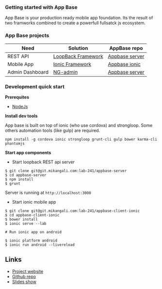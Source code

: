 ### Getting started with App Base

App Base is your production ready mobile app foundation.
Its the result of two framworks combined to create a powerfull fullsatck js ecosystem.

### App Base projects

| Need |Solution| AppBase repo |
|---|---|---|
|REST API|[LoopBack Framework](https://strongloop.com/node-js/loopback-framework)|[Appbase server](https://github.com/lab-241/appbase-server)|
|Mobile App|[Ionic Framework](http://ionicframework.com/)|[Appbase ionic](https://github.com/lab-241/appbase-client-ionic)|
|Admin Dashboard|[NG-admin](https://github.com/marmelab/ng-admin)|[Appbase server](https://github.com/lab-241/appbase-server)|

### Development quick start

__Prerequites__

* [NodeJs](https://nodejs.org/en/download/package-manager)

__Install dev tools__

App base is built on top of ionic (who use cordova) and strongloop.
Some others automation tools (like gulp) are required.

```
npm install -g cordova ionic strongloop grunt-cli gulp bower karma-cli phantomjs
```

__Start app components__

* Start loopback REST api server

```
$ git clone git@git.mikangali.com:lab-241/appbase-server
$ cd appbase-server
$ npm install
$ grunt
```

Server is running at `http://localhost:3000`

* Start ionic mobile app

```
$ git clone git@git.mikangali.com:lab-241/appbase-client-ionic
$ cd appbase-client-ionic
$ bower install
$ ionic serve --lab

# Run ionic app on android

$ ionic platform android
$ ionic run android --livereload
```

## Links

* [Project website](http://appbase.ga)
* [Github repo](https://github.com/lab-241/appbase)
* [Slides show](https://slides.com/mikamboo/app-base/edit)
